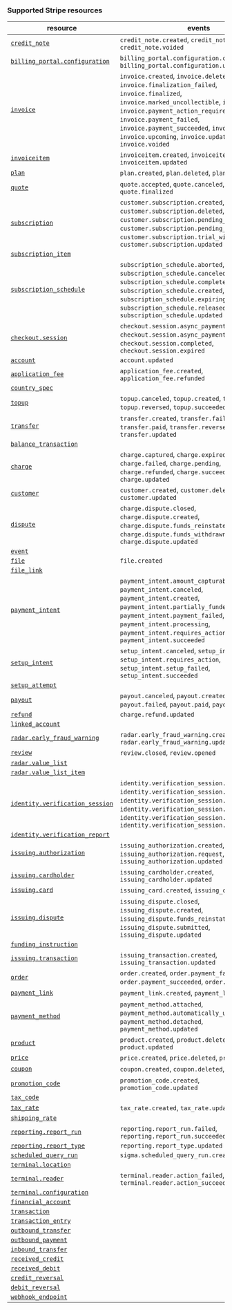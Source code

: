 ### Supported Stripe resources

| resource            | events  |
|-----------------|---------|
| [`credit_note`](https://stripe.com/docs/api/credit_notes) | `credit_note.created`, `credit_note.updated`, `credit_note.voided` |
| [`billing_portal.configuration`](https://stripe.com/docs/api/customer_portal/configuration) | `billing_portal.configuration.created`, `billing_portal.configuration.updated` |
| [`invoice`](https://stripe.com/docs/api/invoices) | `invoice.created`, `invoice.deleted`, `invoice.finalization_failed`, `invoice.finalized`, `invoice.marked_uncollectible`, `invoice.paid`, `invoice.payment_action_required`, `invoice.payment_failed`, `invoice.payment_succeeded`, `invoice.sent`, `invoice.upcoming`, `invoice.updated`, `invoice.voided` |
| [`invoiceitem`](https://stripe.com/docs/api/invoiceitems) | `invoiceitem.created`, `invoiceitem.deleted`, `invoiceitem.updated` |
| [`plan`](https://stripe.com/docs/api/plans) | `plan.created`, `plan.deleted`, `plan.updated` |
| [`quote`](https://stripe.com/docs/api/quotes) | `quote.accepted`, `quote.canceled`, `quote.created`, `quote.finalized` |
| [`subscription`](https://stripe.com/docs/api/subscriptions) | `customer.subscription.created`, `customer.subscription.deleted`, `customer.subscription.pending_update_applied`, `customer.subscription.pending_update_expired`, `customer.subscription.trial_will_end`, `customer.subscription.updated` |
| [`subscription_item`](https://stripe.com/docs/api/subscription_items) | |
| [`subscription_schedule`](https://stripe.com/docs/api/subscription_schedules) | `subscription_schedule.aborted`, `subscription_schedule.canceled`, `subscription_schedule.completed`, `subscription_schedule.created`, `subscription_schedule.expiring`, `subscription_schedule.released`, `subscription_schedule.updated` |
| [`checkout.session`](https://stripe.com/docs/api/checkout/sessions) | `checkout.session.async_payment_failed`, `checkout.session.async_payment_succeeded`, `checkout.session.completed`, `checkout.session.expired` |
| [`account`](https://stripe.com/docs/api/accounts) | `account.updated` |
| [`application_fee`](https://stripe.com/docs/api/application_fees) | `application_fee.created`, `application_fee.refunded` |
| [`country_spec`](https://stripe.com/docs/api/country_specs) | |
| [`topup`](https://stripe.com/docs/api/topups) | `topup.canceled`, `topup.created`, `topup.failed`, `topup.reversed`, `topup.succeeded` |
| [`transfer`](https://stripe.com/docs/api/transfers) | `transfer.created`, `transfer.failed`, `transfer.paid`, `transfer.reversed`, `transfer.updated` |
| [`balance_transaction`](https://stripe.com/docs/api/balance_transactions) | |
| [`charge`](https://stripe.com/docs/api/charges) | `charge.captured`, `charge.expired`, `charge.failed`, `charge.pending`, `charge.refunded`, `charge.succeeded`, `charge.updated` |
| [`customer`](https://stripe.com/docs/api/customers) | `customer.created`, `customer.deleted`, `customer.updated` |
| [`dispute`](https://stripe.com/docs/api/disputes) | `charge.dispute.closed`, `charge.dispute.created`, `charge.dispute.funds_reinstated`, `charge.dispute.funds_withdrawn`, `charge.dispute.updated` |
| [`event`](https://stripe.com/docs/api/events) | |
| [`file`](https://stripe.com/docs/api/files) | `file.created` |
| [`file_link`](https://stripe.com/docs/api/file_links) | |
| [`payment_intent`](https://stripe.com/docs/api/payment_intents) | `payment_intent.amount_capturable_updated`, `payment_intent.canceled`, `payment_intent.created`, `payment_intent.partially_funded`, `payment_intent.payment_failed`, `payment_intent.processing`, `payment_intent.requires_action`, `payment_intent.succeeded` |
| [`setup_intent`](https://stripe.com/docs/api/setup_intents) | `setup_intent.canceled`, `setup_intent.created`, `setup_intent.requires_action`, `setup_intent.setup_failed`, `setup_intent.succeeded` |
| [`setup_attempt`](https://stripe.com/docs/api/setup_attempts) | |
| [`payout`](https://stripe.com/docs/api/payouts) | `payout.canceled`, `payout.created`, `payout.failed`, `payout.paid`, `payout.updated` |
| [`refund`](https://stripe.com/docs/api/refunds) | `charge.refund.updated` |
| [`linked_account`](https://stripe.com/docs/api/financial_connections) | |
| [`radar.early_fraud_warning`](https://stripe.com/docs/api/radar/early_fraud_warnings) | `radar.early_fraud_warning.created`, `radar.early_fraud_warning.updated` |
| [`review`](https://stripe.com/docs/api/radar/reviews) | `review.closed`, `review.opened` |
| [`radar.value_list`](https://stripe.com/docs/api/radar/value_lists) | |
| [`radar.value_list_item`](https://stripe.com/docs/api/radar/value_list_items) | |
| [`identity.verification_session`](https://stripe.com/docs/api/identity/verification_sessions) | `identity.verification_session.canceled`, `identity.verification_session.created`, `identity.verification_session.processing`, `identity.verification_session.redacted`, `identity.verification_session.requires_input`, `identity.verification_session.verified` |
| [`identity.verification_report`](https://stripe.com/docs/api/identity/verification_reports) | |
| [`issuing.authorization`](https://stripe.com/docs/api/issuing/authorizations) | `issuing_authorization.created`, `issuing_authorization.request`, `issuing_authorization.updated` |
| [`issuing.cardholder`](https://stripe.com/docs/api/issuing/cardholders) | `issuing_cardholder.created`, `issuing_cardholder.updated` |
| [`issuing.card`](https://stripe.com/docs/api/issuing/cards) | `issuing_card.created`, `issuing_card.updated` |
| [`issuing.dispute`](https://stripe.com/docs/api/issuing/disputes) | `issuing_dispute.closed`, `issuing_dispute.created`, `issuing_dispute.funds_reinstated`, `issuing_dispute.submitted`, `issuing_dispute.updated` |
| [`funding_instruction`](https://stripe.com/docs/api/issuing/funding_instructions) | |
| [`issuing.transaction`](https://stripe.com/docs/api/issuing/transactions) | `issuing_transaction.created`, `issuing_transaction.updated` |
| [`order`](https://stripe.com/docs/api/orders_v2) | `order.created`, `order.payment_failed`, `order.payment_succeeded`, `order.updated` |
| [`payment_link`](https://stripe.com/docs/api/payment_links) | `payment_link.created`, `payment_link.updated` |
| [`payment_method`](https://stripe.com/docs/api/payment_methods) | `payment_method.attached`, `payment_method.automatically_updated`, `payment_method.detached`, `payment_method.updated` |
| [`product`](https://stripe.com/docs/api/products) | `product.created`, `product.deleted`, `product.updated` |
| [`price`](https://stripe.com/docs/api/prices) | `price.created`, `price.deleted`, `price.updated` |
| [`coupon`](https://stripe.com/docs/api/coupons) | `coupon.created`, `coupon.deleted`, `coupon.updated` |
| [`promotion_code`](https://stripe.com/docs/api/promotion_codes) | `promotion_code.created`, `promotion_code.updated` |
| [`tax_code`](https://stripe.com/docs/api/tax_codes) | |
| [`tax_rate`](https://stripe.com/docs/api/tax_rates) | `tax_rate.created`, `tax_rate.updated` |
| [`shipping_rate`](https://stripe.com/docs/api/shipping_rates) | |
| [`reporting.report_run`](https://stripe.com/docs/api/reporting/report_run) | `reporting.report_run.failed`, `reporting.report_run.succeeded` |
| [`reporting.report_type`](https://stripe.com/docs/api/reporting/report_type) | `reporting.report_type.updated` |
| [`scheduled_query_run`](https://stripe.com/docs/api/sigma/scheduled_queries) | `sigma.scheduled_query_run.created` |
| [`terminal.location`](https://stripe.com/docs/api/terminal/locations) | |
| [`terminal.reader`](https://stripe.com/docs/api/terminal/readers) | `terminal.reader.action_failed`, `terminal.reader.action_succeeded` |
| [`terminal.configuration`](https://stripe.com/docs/api/terminal/configuration) | |
| [`financial_account`](https://stripe.com/docs/api/treasury/financial_accounts) | |
| [`transaction`](https://stripe.com/docs/api/treasury/transactions) | |
| [`transaction_entry`](https://stripe.com/docs/api/treasury/transaction_entries) | |
| [`outbound_transfer`](https://stripe.com/docs/api/treasury/outbound_transfers) | |
| [`outbound_payment`](https://stripe.com/docs/api/treasury/outbound_payments) | |
| [`inbound_transfer`](https://stripe.com/docs/api/treasury/inbound_transfers) | |
| [`received_credit`](https://stripe.com/docs/api/treasury/received_credits) | |
| [`received_debit`](https://stripe.com/docs/api/treasury/received_debits) | |
| [`credit_reversal`](https://stripe.com/docs/api/treasury/credit_reversals) | |
| [`debit_reversal`](https://stripe.com/docs/api/treasury/debit_reversals) | |
| [`webhook_endpoint`](https://stripe.com/docs/api/webhook_endpoints) | |